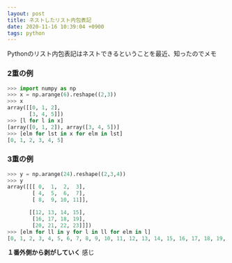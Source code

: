 ```yaml
---
layout: post
title: ネストしたリスト内包表記
date: 2020-11-16 10:39:04 +0900
tags: python
---
```


Pythonのリスト内包表記はネストできるということを最近、知ったのでメモ

### 2重の例

```python
>>> import numpy as np
>>> x = np.arange(6).reshape((2,3))
>>> x
array([[0, 1, 2],
       [3, 4, 5]])
>>> [l for l in x]
[array([0, 1, 2]), array([3, 4, 5])]
>>> [elm for lst in x for elm in lst]
[0, 1, 2, 3, 4, 5]
```

### 3重の例

```python
>>> y = np.arange(24).reshape((2,3,4))
>>> y
array([[[ 0,  1,  2,  3],
        [ 4,  5,  6,  7],
        [ 8,  9, 10, 11]],

       [[12, 13, 14, 15],
        [16, 17, 18, 19],
        [20, 21, 22, 23]]])
>>> [elm for ll in y for l in ll for elm in l]
[0, 1, 2, 3, 4, 5, 6, 7, 8, 9, 10, 11, 12, 13, 14, 15, 16, 17, 18, 19, 20, 21, 22, 23]

```

**１番外側から剥がしていく** 感じ
